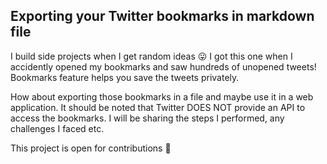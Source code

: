 ## Exporting your Twitter bookmarks in markdown file


I build side projects when I get random ideas 😛 I got this one when I accidently opened my bookmarks and saw hundreds of unopened tweets! Bookmarks feature helps you save the tweets privately. 

How about exporting those bookmarks in a file and maybe use it in a web application. It should be noted that Twitter DOES NOT provide an API to access the bookmarks. I will be sharing the steps I performed, any challenges I faced etc. 

This project is open for contributions 🎉
